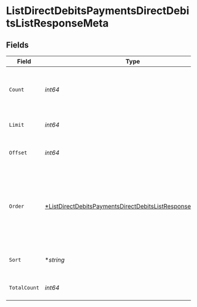 # ListDirectDebitsPaymentsDirectDebitsListResponseMeta


## Fields

| Field                                                                                                                                              | Type                                                                                                                                               | Required                                                                                                                                           | Description                                                                                                                                        |
| -------------------------------------------------------------------------------------------------------------------------------------------------- | -------------------------------------------------------------------------------------------------------------------------------------------------- | -------------------------------------------------------------------------------------------------------------------------------------------------- | -------------------------------------------------------------------------------------------------------------------------------------------------- |
| `Count`                                                                                                                                            | *int64*                                                                                                                                            | :heavy_check_mark:                                                                                                                                 | Count of the resources returned in the response.                                                                                                   |
| `Limit`                                                                                                                                            | *int64*                                                                                                                                            | :heavy_check_mark:                                                                                                                                 | Total limit of the response.                                                                                                                       |
| `Offset`                                                                                                                                           | *int64*                                                                                                                                            | :heavy_check_mark:                                                                                                                                 | Amount of resource to offset in the response.                                                                                                      |
| `Order`                                                                                                                                            | [*ListDirectDebitsPaymentsDirectDebitsListResponseMetaOrder](../../models/operations/listdirectdebitspaymentsdirectdebitslistresponsemetaorder.md) | :heavy_minus_sign:                                                                                                                                 | The ordering of the response.<br/>* ASC - Ascending order<br/>* DESC - Descending order                                                            |
| `Sort`                                                                                                                                             | **string*                                                                                                                                          | :heavy_minus_sign:                                                                                                                                 | The field that the list is sorted by.                                                                                                              |
| `TotalCount`                                                                                                                                       | *int64*                                                                                                                                            | :heavy_check_mark:                                                                                                                                 | Total count of all the resources.                                                                                                                  |